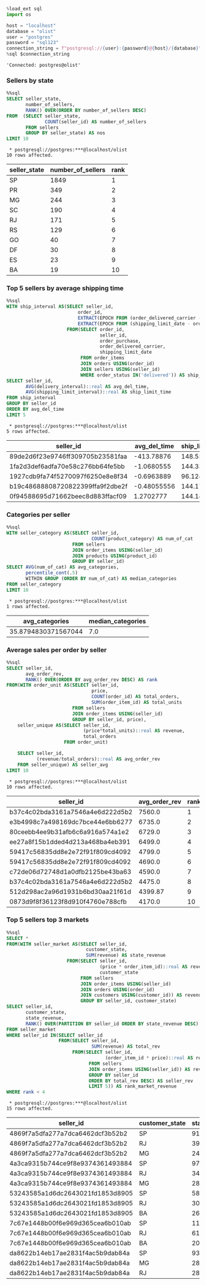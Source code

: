 ```python
%load_ext sql
import os
```


```python
host = "localhost"
database = "olist"
user = "postgres"
password = "sql123"
connection_string = f"postgresql://{user}:{password}@{host}/{database}"
%sql $connection_string
```




    'Connected: postgres@olist'



### **Sellers by state**


```sql
%%sql
SELECT seller_state,
       number_of_sellers,
       RANK() OVER(ORDER BY number_of_sellers DESC)
FROM  (SELECT seller_state,
              COUNT(seller_id) AS number_of_sellers
       FROM sellers
       GROUP BY seller_state) AS nos
LIMIT 10
```

     * postgresql://postgres:***@localhost/olist
    10 rows affected.





<table>
    <thead>
        <tr>
            <th>seller_state</th>
            <th>number_of_sellers</th>
            <th>rank</th>
        </tr>
    </thead>
    <tbody>
        <tr>
            <td>SP</td>
            <td>1849</td>
            <td>1</td>
        </tr>
        <tr>
            <td>PR</td>
            <td>349</td>
            <td>2</td>
        </tr>
        <tr>
            <td>MG</td>
            <td>244</td>
            <td>3</td>
        </tr>
        <tr>
            <td>SC</td>
            <td>190</td>
            <td>4</td>
        </tr>
        <tr>
            <td>RJ</td>
            <td>171</td>
            <td>5</td>
        </tr>
        <tr>
            <td>RS</td>
            <td>129</td>
            <td>6</td>
        </tr>
        <tr>
            <td>GO</td>
            <td>40</td>
            <td>7</td>
        </tr>
        <tr>
            <td>DF</td>
            <td>30</td>
            <td>8</td>
        </tr>
        <tr>
            <td>ES</td>
            <td>23</td>
            <td>9</td>
        </tr>
        <tr>
            <td>BA</td>
            <td>19</td>
            <td>10</td>
        </tr>
    </tbody>
</table>



### **Top 5 sellers by average shipping time**


```sql
%%sql
WITH ship_interval AS(SELECT seller_id,
                          order_id,
                          EXTRACT(EPOCH FROM (order_delivered_carrier - order_purchase)::interval)/3600 AS delivery_interval,
                          EXTRACT(EPOCH FROM (shipping_limit_date - order_purchase)::interval)/3600 AS shipping_limit_interval
                      FROM(SELECT order_id,
                                  seller_id,
                                  order_purchase,
                                  order_delivered_carrier,
                                  shipping_limit_date
                           FROM order_items
                           JOIN orders USING(order_id)
                           JOIN sellers USING(seller_id)
                           WHERE order_status IN('delivered')) AS ship_time)
SELECT seller_id,
       AVG(delivery_interval)::real AS avg_del_time,
       AVG(shipping_limit_interval)::real AS ship_limit_time
FROM ship_interval
GROUP BY seller_id
ORDER BY avg_del_time 
LIMIT 5
```

     * postgresql://postgres:***@localhost/olist
    5 rows affected.





<table>
    <thead>
        <tr>
            <th>seller_id</th>
            <th>avg_del_time</th>
            <th>ship_limit_time</th>
        </tr>
    </thead>
    <tbody>
        <tr>
            <td>89de2d6f23e9746ff309705b23581faa</td>
            <td>-413.78876</td>
            <td>148.53955</td>
        </tr>
        <tr>
            <td>1fa2d3def6adfa70e58c276bb64fe5bb</td>
            <td>-1.0680555</td>
            <td>144.33945</td>
        </tr>
        <tr>
            <td>1927cdb9fa74f5270097f6250e8e8f34</td>
            <td>-0.6963889</td>
            <td>96.12444</td>
        </tr>
        <tr>
            <td>b19c48688808720822399ffa9f2dbe2f</td>
            <td>-0.48055556</td>
            <td>144.17473</td>
        </tr>
        <tr>
            <td>0f94588695d71662beec8d883ffacf09</td>
            <td>1.2702777</td>
            <td>144.14223</td>
        </tr>
    </tbody>
</table>



### **Categories per seller**


```sql
%%sql
WITH seller_category AS(SELECT seller_id,
                               COUNT(product_category) AS num_of_cat
                        FROM sellers
                        JOIN order_items USING(seller_id)
                        JOIN products USING(product_id)
                        GROUP BY seller_id)
SELECT AVG(num_of_cat) AS avg_categories,
       percentile_cont(.5)
       WITHIN GROUP (ORDER BY num_of_cat) AS median_categories
FROM seller_category
LIMIT 10
```

     * postgresql://postgres:***@localhost/olist
    1 rows affected.





<table>
    <thead>
        <tr>
            <th>avg_categories</th>
            <th>median_categories</th>
        </tr>
    </thead>
    <tbody>
        <tr>
            <td>35.8794830371567044</td>
            <td>7.0</td>
        </tr>
    </tbody>
</table>



### **Average sales per order by seller**


```sql
%%sql
SELECT seller_id,
       avg_order_rev,
       RANK() OVER(ORDER BY avg_order_rev DESC) AS rank
FROM(WITH order_unit AS(SELECT seller_id,
                               price,
                               COUNT(order_id) AS total_orders,
                               SUM(order_item_id) AS total_units
                        FROM sellers
                        JOIN order_items USING(seller_id)
                        GROUP BY seller_id, price),
    seller_unique AS(SELECT seller_id,
                            (price*total_units)::real AS revenue,
                            total_orders
                     FROM order_unit)

    SELECT seller_id,
           (revenue/total_orders)::real AS avg_order_rev
    FROM seller_unique) AS seller_avg
LIMIT 10
```

     * postgresql://postgres:***@localhost/olist
    10 rows affected.





<table>
    <thead>
        <tr>
            <th>seller_id</th>
            <th>avg_order_rev</th>
            <th>rank</th>
        </tr>
    </thead>
    <tbody>
        <tr>
            <td>b37c4c02bda3161a7546a4e6d222d5b2</td>
            <td>7560.0</td>
            <td>1</td>
        </tr>
        <tr>
            <td>e3b4998c7a498169dc7bce44e6bb6277</td>
            <td>6735.0</td>
            <td>2</td>
        </tr>
        <tr>
            <td>80ceebb4ee9b31afb6c6a916a574a1e2</td>
            <td>6729.0</td>
            <td>3</td>
        </tr>
        <tr>
            <td>ee27a8f15b1dded4d213a468ba4eb391</td>
            <td>6499.0</td>
            <td>4</td>
        </tr>
        <tr>
            <td>59417c56835dd8e2e72f91f809cd4092</td>
            <td>4799.0</td>
            <td>5</td>
        </tr>
        <tr>
            <td>59417c56835dd8e2e72f91f809cd4092</td>
            <td>4690.0</td>
            <td>6</td>
        </tr>
        <tr>
            <td>c72de06d72748d1a0dfb2125be43ba63</td>
            <td>4590.0</td>
            <td>7</td>
        </tr>
        <tr>
            <td>b37c4c02bda3161a7546a4e6d222d5b2</td>
            <td>4475.0</td>
            <td>8</td>
        </tr>
        <tr>
            <td>512d298ac2a96d1931b6bd30aa21f61d</td>
            <td>4399.87</td>
            <td>9</td>
        </tr>
        <tr>
            <td>0873d9f8f36123f8d910f4760e788cfb</td>
            <td>4170.0</td>
            <td>10</td>
        </tr>
    </tbody>
</table>



### **Top 5 sellers top 3 markets**


```sql
%%sql
SELECT *
FROM(WITH seller_market AS(SELECT seller_id,
                             customer_state,
                             SUM(revenue) AS state_revenue
                      FROM(SELECT seller_id, 
                                  (price * order_item_id)::real AS revenue,
                                  customer_state
                           FROM sellers
                           JOIN order_items USING(seller_id)
                           JOIN orders USING(order_id)
                           JOIN customers USING(customer_id)) AS revenue_per_state
                           GROUP BY seller_id, customer_state)
SELECT seller_id, 
       customer_state,
       state_revenue,
       RANK() OVER(PARTITION BY seller_id ORDER BY state_revenue DESC)
FROM seller_market
WHERE seller_id IN(SELECT seller_id
                   FROM(SELECT seller_id,
                               SUM(revenue) AS total_rev
                        FROM(SELECT seller_id, 
                                    (order_item_id * price)::real AS revenue
                              FROM sellers
                              JOIN order_items USING(seller_id)) AS rev
                              GROUP BY seller_id
                              ORDER BY total_rev DESC) AS seller_rev
                              LIMIT 5)) AS rank_market_revenue
WHERE rank < 4
```

     * postgresql://postgres:***@localhost/olist
    15 rows affected.





<table>
    <thead>
        <tr>
            <th>seller_id</th>
            <th>customer_state</th>
            <th>state_revenue</th>
            <th>rank</th>
        </tr>
    </thead>
    <tbody>
        <tr>
            <td>4869f7a5dfa277a7dca6462dcf3b52b2</td>
            <td>SP</td>
            <td>91269.52</td>
            <td>1</td>
        </tr>
        <tr>
            <td>4869f7a5dfa277a7dca6462dcf3b52b2</td>
            <td>RJ</td>
            <td>39960.938</td>
            <td>2</td>
        </tr>
        <tr>
            <td>4869f7a5dfa277a7dca6462dcf3b52b2</td>
            <td>MG</td>
            <td>24398.865</td>
            <td>3</td>
        </tr>
        <tr>
            <td>4a3ca9315b744ce9f8e9374361493884</td>
            <td>SP</td>
            <td>97923.86</td>
            <td>1</td>
        </tr>
        <tr>
            <td>4a3ca9315b744ce9f8e9374361493884</td>
            <td>RJ</td>
            <td>34929.03</td>
            <td>2</td>
        </tr>
        <tr>
            <td>4a3ca9315b744ce9f8e9374361493884</td>
            <td>MG</td>
            <td>28982.508</td>
            <td>3</td>
        </tr>
        <tr>
            <td>53243585a1d6dc2643021fd1853d8905</td>
            <td>SP</td>
            <td>58100.15</td>
            <td>1</td>
        </tr>
        <tr>
            <td>53243585a1d6dc2643021fd1853d8905</td>
            <td>RJ</td>
            <td>30554.172</td>
            <td>2</td>
        </tr>
        <tr>
            <td>53243585a1d6dc2643021fd1853d8905</td>
            <td>BA</td>
            <td>26564.33</td>
            <td>3</td>
        </tr>
        <tr>
            <td>7c67e1448b00f6e969d365cea6b010ab</td>
            <td>SP</td>
            <td>115870.59</td>
            <td>1</td>
        </tr>
        <tr>
            <td>7c67e1448b00f6e969d365cea6b010ab</td>
            <td>RJ</td>
            <td>61318.992</td>
            <td>2</td>
        </tr>
        <tr>
            <td>7c67e1448b00f6e969d365cea6b010ab</td>
            <td>BA</td>
            <td>20978.963</td>
            <td>3</td>
        </tr>
        <tr>
            <td>da8622b14eb17ae2831f4ac5b9dab84a</td>
            <td>SP</td>
            <td>93375.36</td>
            <td>1</td>
        </tr>
        <tr>
            <td>da8622b14eb17ae2831f4ac5b9dab84a</td>
            <td>MG</td>
            <td>28836.824</td>
            <td>2</td>
        </tr>
        <tr>
            <td>da8622b14eb17ae2831f4ac5b9dab84a</td>
            <td>RJ</td>
            <td>28352.11</td>
            <td>3</td>
        </tr>
    </tbody>
</table>




```python

```
